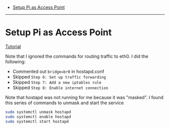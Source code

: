 - [Setup Pi as Access Point](#setup-pi-as-access-point)

---

# Setup Pi as Access Point

[Tutorial](https://thepi.io/how-to-use-your-raspberry-pi-as-a-wireless-access-point/)

Note that I ignored the commands for routing traffic to eth0. I did the following:

- Commented out `bridge=br0` in hostapd.conf
- Skipped `Step 6: Set up traffic forwarding`
- Skipped `Step 7: Add a new iptables rule`
- Skipped `Step 8: Enable internet connection`

Note that hostapd was not running for me because it was "masked". I found this series of commands to unmask and start the service

```bash
sudo systemctl unmask hostapd
sudo systemctl enable hostapd
sudo systemctl start hostapd
```
